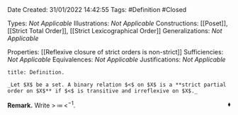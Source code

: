 <br />
<br />

Date Created: 31/01/2022 14:42:55
Tags: #Definition #Closed 

Types: _Not Applicable_
Illustrations: _Not Applicable_
Constructions: [[Poset]], [[Strict Total Order]], [[Strict Lexicographical Order]]
Generalizations: _Not Applicable_

Properties: [[Reflexive closure of strict orders is non-strict]]
Sufficiencies: _Not Applicable_
Equivalences: _Not Applicable_
Justifications: _Not Applicable_

``` ad-Definition
title: Definition.

_Let $X$ be a set. A binary relation $<$ on $X$ is a **strict partial order on $X$** if $<$ is transitive and irreflexive on $X$._

```

**Remark.** Write $>\,\coloneqq\,<^{-1}$.<span style="float:right;">$\blacklozenge$</span>
